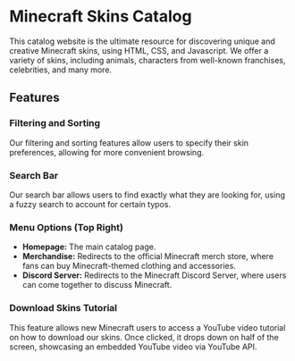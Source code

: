 # Minecraft Skins Catalog

This catalog website is the ultimate resource for discovering unique and creative Minecraft skins, using HTML, CSS, and Javascript. We offer a variety of skins, including animals, characters from well-known franchises, celebrities, and many more.

## Features

### Filtering and Sorting
Our filtering and sorting features allow users to specify their skin preferences, allowing for more convenient browsing.

### Search Bar
Our search bar allows users to find exactly what they are looking for, using a fuzzy search to account for certain typos.

### Menu Options (Top Right)
- **Homepage:** The main catalog page.
- **Merchandise:** Redirects to the official Minecraft merch store, where fans can buy Minecraft-themed clothing and accessories.
- **Discord Server:** Redirects to the Minecraft Discord Server, where users can come together to discuss Minecraft.

### Download Skins Tutorial
This feature allows new Minecraft users to access a YouTube video tutorial on how to download our skins. Once clicked, it drops down on half of the screen, showcasing an embedded YouTube video via YouTube API.